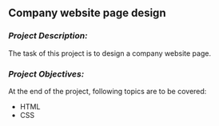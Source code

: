 ## **Company website page design**

### *Project Description:*

The task of this project is to design a company website page.

### *Project Objectives:*

At the end of the project, following topics are to be covered:
- HTML
- CSS
